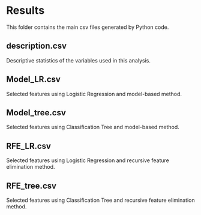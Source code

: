 # Results

This folder contains the main csv files generated by Python code.


## description.csv

Descriptive statistics of the variables used in this analysis.


## Model_LR.csv

Selected features using Logistic Regression and model-based method.


## Model_tree.csv

Selected features using Classification Tree and model-based method.


## RFE_LR.csv

Selected features using Logistic Regression and recursive feature elimination method.


## RFE_tree.csv

Selected features using Classification Tree and recursive feature elimination method.

